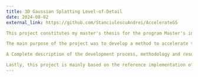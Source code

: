 ```yaml
---
title: 3D Gaussian Splatting Level-of-Detail
date: 2024-08-02
external_link: https://github.com/StanciulescuAndrei/AccelerateGS

This project constitutes my master's thesis for the program Master's in Innovation and Research in Informatics, Computer Graphics, and Virtual Reality specialization at Universitat Politecnica de Catalunya. It was developed during a research stay at the National Institute of Informatics, Tokyo, under the supervision of prof. Akihiro Sugimoto.

The main purpose of the project was to develop a method to accelerate the rendering of 3D Gaussian Splatting models on lower-powered hardware. The main point is that the user does not have access to the initial training data and camera poses, and neither has access to hardware powerful enough to fine-tune LoDs. This is why, this method only takes as input the pretrained model and generates the LoDs using only the information in the scene at load time. Obviously, the performance of this is significantly worse than training-based methods, but the scope was not to chase increasing image quality metrics, but to investigate potential improvements for consumer applications, where hardware might be limited.

A Complete description of the development process, methodology and results can be found in the [complete thesis](http://hdl.handle.net/2117/420313), which is published on the university library website.

Lastly, this project is mainly based on the reference implementation of the [3D Gaussian Splatting method](https://github.com/graphdeco-inria/gaussian-splatting) and the [Hierarchical 3D Gaussian Representation](https://github.com/graphdeco-inria/hierarchical-3d-gaussians) for figuring out the maths behind the gaussian merging. These sources and many others are of course properly cited in the published thesis.
---
```


<!--more-->

